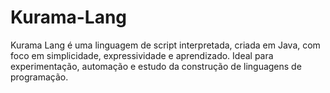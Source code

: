 # Kurama-Lang
Kurama Lang é uma linguagem de script interpretada, criada em Java, com foco em simplicidade, expressividade e aprendizado. Ideal para experimentação, automação e estudo da construção de linguagens de programação.
